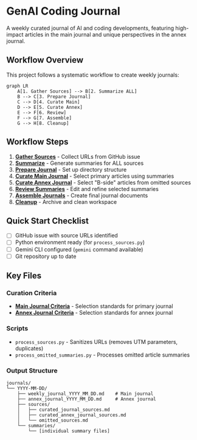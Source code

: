 # GenAI Coding Journal

A weekly curated journal of AI and coding developments, featuring high-impact articles in the main journal and unique perspectives in the annex journal.

## Workflow Overview

This project follows a systematic workflow to create weekly journals:

```mermaid
graph LR
    A[1. Gather Sources] --> B[2. Summarize ALL]
    B --> C[3. Prepare Journal]
    C --> D[4. Curate Main]
    D --> E[5. Curate Annex]
    E --> F[6. Review]
    F --> G[7. Assemble]
    G --> H[8. Cleanup]
```

## Workflow Steps

1. **[Gather Sources](STEP_01_GATHER_SOURCES.md)** - Collect URLs from GitHub issue
2. **[Summarize](STEP_02_SUMMARIZE.md)** - Generate summaries for ALL sources
3. **[Prepare Journal](STEP_03_PREPARE_JOURNAL.md)** - Set up directory structure
4. **[Curate Main Journal](STEP_04_CURATE_MAIN.md)** - Select primary articles using summaries
5. **[Curate Annex Journal](STEP_05_CURATE_ANNEX.md)** - Select "B-side" articles from omitted sources
6. **[Review Summaries](STEP_06_REVIEW.md)** - Edit and refine selected summaries
7. **[Assemble Journals](STEP_07_ASSEMBLE.md)** - Create final journal documents
8. **[Cleanup](STEP_08_CLEANUP.md)** - Archive and clean workspace

## Quick Start Checklist

- [ ] GitHub issue with source URLs identified
- [ ] Python environment ready (for `process_sources.py`)
- [ ] Gemini CLI configured (`gemini` command available)
- [ ] Git repository up to date

## Key Files

### Curation Criteria
- **[Main Journal Criteria](criteria/curation_criteria.md)** - Selection standards for primary journal
- **[Annex Journal Criteria](criteria/annex_curation_criteria.md)** - Selection standards for annex journal

### Scripts
- `process_sources.py` - Sanitizes URLs (removes UTM parameters, duplicates)
- `process_omitted_summaries.py` - Processes omitted article summaries

### Output Structure
```
journals/
└── YYYY-MM-DD/
    ├── weekly_journal_YYYY_MM_DD.md    # Main journal
    ├── annex_journal_YYYY_MM_DD.md     # Annex journal
    ├── sources/
    │   ├── curated_journal_sources.md
    │   ├── curated_annex_journal_sources.md
    │   └── omitted_sources.md
    └── summaries/
        └── [individual summary files]
```

